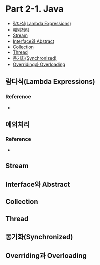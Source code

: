 # Part 2-1. Java
* [람다식(Lambda Expressions)](#람다식lambda-Expressions)
* [예외처리](#예외처리)
* [Stream](#stream)
* [Interface와 Abstract](#interface와-abstract)
* [Collection](#collection)
* [Thread](#thread)
* [동기화(Synchronized)](#동기화synchronized)
* [Overriding과 Overloading](#overriding과-overloading)

## 람다식(Lambda Expressions)


### Reference 
  * 

## 예외처리

### Reference
   * 

## Stream

## Interface와 Abstract

## Collection

## Thread

## 동기화(Synchronized)

## Overriding과 Overloading


